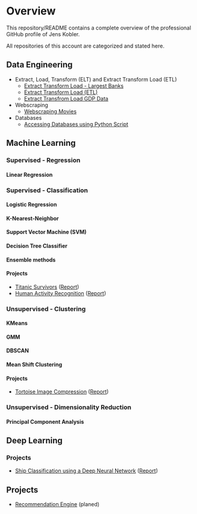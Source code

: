 # Overview

This repository/README contains a complete overview of the professional GitHub profile of Jens Kobler. 

All repositories of this account are categorized and stated here.

## Data Engineering

- Extract, Load, Transform (ELT) and Extract Transform Load (ETL)
  - [Extract Transform Load - Largest Banks](https://github.com/jenskobler/Extract_Transform_Load_Largest_Banks)
  - [Extract Transform Load (ETL)](https://github.com/jenskobler/ETL_Extract_Transform_Load)
  - [Extract Transfrom Load GDP Data](https://github.com/jenskobler/Extract_Transfrom_Load_GDP_Data)
- Webscraping
  - [Webscraping Movies](https://github.com/jenskobler/Webscraping_Movies)
- Databases
  - [Accessing Databases using Python Script](https://github.com/jenskobler/Accessing_Databases)

## Machine Learning

### Supervised - Regression

#### Linear Regression


### Supervised - Classification

#### Logistic Regression

#### K-Nearest-Neighbor

#### Support Vector Machine (SVM)

#### Decision Tree Classifier

#### Ensemble methods

#### Projects

- [Titanic Survivors](https://github.com/jenskobler/Titanic_Survivors) ([Report](https://github.com/jenskobler/Titanic_Survivors/blob/main/report.pdf))
- [Human Activity Recognition](https://github.com/jenskobler/Human_Activity_Recognition) ([Report](https://github.com/jenskobler/Human_Activity_Recognition/blob/main/report.pdf))

### Unsupervised - Clustering

#### KMeans

#### GMM

#### DBSCAN

#### Mean Shift Clustering

#### Projects

- [Tortoise Image Compression](https://github.com/jenskobler/Tortoise_Image_Compression) ([Report](https://github.com/jenskobler/Tortoise_Image_Compression/blob/main/report.pdf))

### Unsupervised - Dimensionality Reduction

#### Principal Component Analysis



## Deep Learning

### Projects

- [Ship Classification using a Deep Neural Network](https://github.com/jenskobler/Ship_Classification) ([Report](https://github.com/jenskobler/Ship_Classification/blob/main/report.pdf))

## Projects

- [Recommendation Engine](https://github.com/jenskobler/Recommendation_Engine) (planed)
